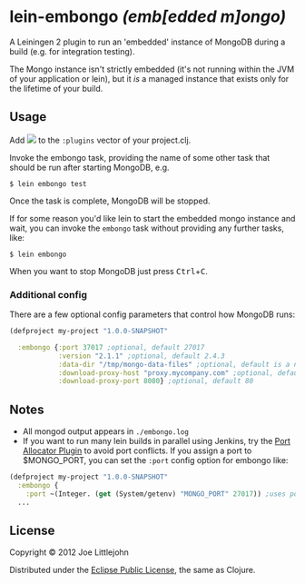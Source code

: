 # lein-embongo _(emb[edded m]ongo)_

A Leiningen 2 plugin to run an 'embedded' instance of MongoDB during a build (e.g. for integration testing).

The Mongo instance isn't strictly embedded (it's not running within the JVM of your application or lein), but it _is_ a managed instance that exists only for the lifetime of your build.

## Usage

Add ![](https://clojars.org/lein-embongo/latest-version.svg) to the `:plugins` vector of your project.clj.

Invoke the embongo task, providing the name of some other task that should be run after starting MongoDB, e.g.

    $ lein embongo test

Once the task is complete, MongoDB will be stopped.

If for some reason you'd like lein to start the embedded mongo instance and wait, you can invoke the `embongo` task without providing any further tasks, like:

    $ lein embongo

When you want to stop MongoDB just press <kbd>Ctrl</kbd>+<kbd>C</kbd>.

### Additional config
There are a few optional config parameters that control how MongoDB runs:

```clojure
(defproject my-project "1.0.0-SNAPSHOT"

  :embongo {:port 37017 ;optional, default 27017
            :version "2.1.1" ;optional, default 2.4.3
            :data-dir "/tmp/mongo-data-files" ;optional, default is a new dir in java.io.tmpdir
            :download-proxy-host "proxy.mycompany.com" ;optional, default is none
            :download-proxy-port 8080} ;optional, default 80
```

## Notes

* All mongod output appears in `./embongo.log`
* If you want to run many lein builds in parallel using Jenkins, try the [Port Allocator Plugin](https://wiki.jenkins-ci.org/display/JENKINS/Port+Allocator+Plugin) to avoid port conflicts. If you assign a port to $MONGO_PORT, you can set the `:port` config option for embongo like:

```clojure
(defproject my-project "1.0.0-SNAPSHOT"
  :embongo {
    :port ~(Integer. (get (System/getenv) "MONGO_PORT" 27017)) ;uses port 27017 if env var is not set
  ...
```

## License

Copyright © 2012 Joe Littlejohn

Distributed under the [Eclipse Public License](http://www.eclipse.org/legal/epl-v10.html), the same as Clojure.
